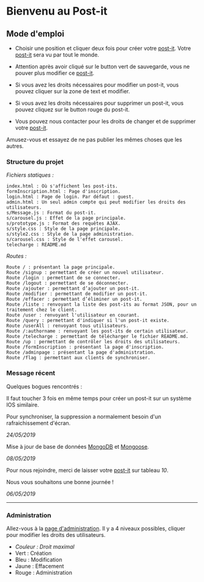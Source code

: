# Bienvenu au Post-it

## Mode d'emploi

- Choisir une position et cliquer deux fois pour créer votre [post-it](https://projet-post-it.glitch.me). Votre [post-it](https://projet-post-it.glitch.me) sera vu par tout le monde.

- Attention après avoir cliqué sur le button vert de sauvegarde, vous ne pouver plus modifier ce [post-it](https://projet-post-it.glitch.me).

- Si vous avez les droits nécessaires pour modifier un post-it, vous pouvez cliquer sur la zone de text et modifier.

- Si vous avez les droits nécessaires pour supprimer un post-it, vous pouvez cliquez sur le button rouge du post-it.

- Vous pouvez nous contacter pour les droits de changer et de supprimer votre [post-it](https://projet-post-it.glitch.me).

Amusez-vous et essayez de ne pas publier les mêmes choses que les autres.

### Structure du projet

   *Fichiers statiques :* 

    index.html : Où s'affichent les post-its.
    formInscription.html : Page d'inscription. 
    login.html : Page de login. Par défaut : guest.
    admin.html : Un seul admin compte qui peut modifier les droits des utilisateurs.
    s/Message.js : Format du post-it.
    s/carousel.js : Effet de la page principale.
    s/prototype.js : Format des requêtes AJAX.
    s/style.css : Style de la page principale.
    s/style2.css : Style de la page administration.
    s/carousel.css : Style de l'effet carousel.
    telecharge : README.md
   
   *Routes :* 
    
    Route / : présentant la page principale.  
    Route /signup : permettant de créer un nouvel utilisateur.
    Route /login : permettant de se connecter. 
    Route /logout : permettant de se déconnecter. 
    Route /ajouter : permettant d’ajouter un post-it.
    Route /modifier : permettant de modifier un post-it.
    Route /effacer : permettant d’éliminer un post-it.
    Route /liste : renvoyant la liste des post-its au format JSON, pour un traitement chez le client. 
    Route /user : renvoyant l'utilisateur en courant.
    Route /query : permettant d'indiquer si l'un post-it existe.
    Route /userAll : renvoyant tous utilisateurs.
    Route /:authorname : renvoyant les post-its de certain utilisateur.
    Route /telecharge : permettant de télécharger le fichier README.md.
    Route /up : permettant de contrôler les droits des utilisateurs.
    Route /formInscription : présentant la page d'inscription. 
    Route /adminpage : présentant la page d'administration. 
    Route /flag : permettant aux clients de synchroniser. 

### Message récent

Quelques bogues rencontrés :

Il faut toucher 3 fois en même temps pour créer un post-it sur un système IOS similaire.

Pour synchroniser, la suppression a normalement besoin d'un rafraichissement d'écran.

*24/05/2019*

Mise à jour de base de données [MongoDB](https://cloud.mongodb.com/v2/5cd2a00ccf09a21ee6a45a8a) et [Mongoose](https://mongoosejs.com/docs).

*08/05/2019*

Pour nous rejoindre, merci de laisser votre [post-it](https://projet-post-it.glitch.me) sur tableau *10*.

Nous vous souhaitons une bonne journée !

*06/05/2019* 

---------------------------
### Administration

Allez-vous à la [page d'administration](https://projet-post-it.glitch.me/adminpage). Il y a 4 niveaux possibles, cliquer pour modifier les droits des utilisateurs.

- *Couleur : Droit maximal*
- Vert : Création
- Bleu : Modification
- Jaune : Effacement
- Rouge : Administration
